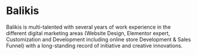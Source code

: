 # Balikis
Balikis is multi-talented with several years of work experience in the different digital marketing areas (Website Design, Elementor expert, Customization and Development including online store Development &amp; Sales Funnel) with a long-standing record of initiative and creative innovations.
